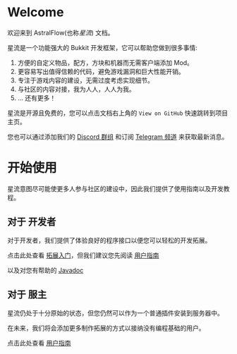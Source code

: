 # Welcome

欢迎来到 AstralFlow(也称*星流*) 文档。

星流是一个功能强大的 Bukkit 开发框架，它可以帮助您做到很多事情:

1. 方便的自定义物品，配方，方块和机器而无需客户端添加 Mod。
2. 更容易写出值得信赖的代码，避免游戏漏洞和巨大性能开销。
3. 专注于游戏内容的建设，无需过度考虑实现细节。
4. 与社区的内容对接，我为人人，人人为我。
5. ... 还有更多！

星流是开源且免费的，您可以点击文档右上角的 `View on GitHub` 快速跳转到项目主页。

您也可以通过添加我们的 [Discord 群组](https://discord.com/invite/fSkxjB4z6A) 和订阅 [Telegram 频道](https://t.me/AstralFlows) 来获取最新消息。

# 开始使用

星流意图尽可能使更多人参与社区的建设中，因此我们提供了使用指南以及开发教程。

## 对于 开发者

对于开发者，我们提供了体验良好的程序接口以便您可以轻松的开发拓展。

点击此处查看 [拓展入门](./getting_started/README.md)，但我们建议您先阅读 [用户指南](./user_guide/README.md)

以及对您有帮助的 [Javadoc](https://flow.bukkit.rip/javadoc)

## 对于 服主

星流仍处于十分原始的状态，但您仍然可以作为一个普通插件安装到服务器中。

在未来，我们将会添加更多制作拓展的方式以接纳没有编程基础的用户。

点击此处查看 [用户指南](./user_guide/README.md)